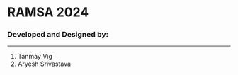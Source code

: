 <h1>RAMSA 2024</h1> 
<h3>Developed and Designed by:</h3>
<hr>
<ol>
  <li>Tanmay Vig</li>
  <li>Aryesh Srivastava</li>
</ol>
